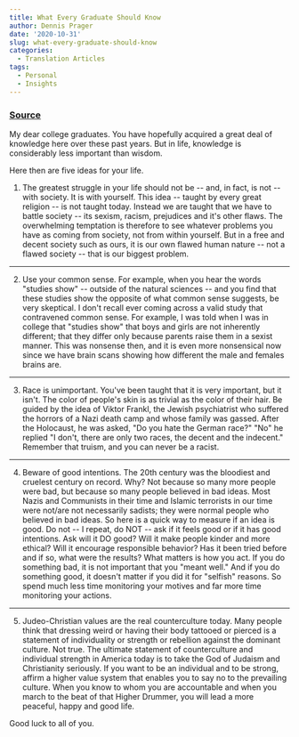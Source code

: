 ```yaml
---
title: What Every Graduate Should Know
author: Dennis Prager
date: '2020-10-31'
slug: what-every-graduate-should-know
categories:
  - Translation Articles
tags:
  - Personal
  - Insights
---
```


### [Source](https://www.youtube.com/watch?v=xSMd4BuuXB8)

My dear college graduates. You have hopefully acquired a great deal of knowledge here over these past years. But in life, knowledge is considerably less important than wisdom.

Here then are five ideas for your life.

1. The greatest struggle in your life should not be -- and, in fact, is not -- with society.
It is with yourself. This idea -- taught by every great religion -- is not taught today.
Instead we are taught that we have to battle society -- its sexism, racism, prejudices
and it's other flaws. The overwhelming temptation is therefore to see whatever problems you have
as coming from society, not from within yourself. But in a free and decent society such as ours,
it is our own flawed human nature -- not a flawed society -- that is our biggest problem.

---

2. Use your common sense. For example, when you hear the words "studies show" --
outside of the natural sciences --
and you find that these studies show the opposite of what common sense suggests,
be very skeptical. I don't recall ever coming across a valid study that
contravened common sense. For example, I was told when I was in college that "studies show"
that boys and girls are not inherently different; that they differ only because parents raise
them in a sexist manner. This was nonsense then, and it is even more nonsensical now
since we have brain scans showing how different the male and females brains are.

---

3. Race is unimportant. You've been taught that it is very important, but it isn't.
The color of people's skin is as trivial as the color of their hair. Be guided by the idea
of Viktor Frankl, the Jewish psychiatrist who suffered the horrors of a Nazi death camp
and whose family was gassed. After the Holocaust, he was asked, "Do you hate the German race?"
"No" he replied "I don't, there are only two races, the decent and the indecent."
Remember that truism, and you can never be a racist.

---


4. Beware of good intentions.
The 20th century was the bloodiest and cruelest century on record.
Why? Not because so many more people were bad, but because so many people believed
in bad ideas. Most Nazis and Communists in their time and Islamic terrorists in our time
were not/are not necessarily sadists; they were normal people who believed in bad ideas.
So here is a quick way to measure if an idea is good. Do not -- I repeat, do NOT --
ask if it feels good or if it has good intentions. Ask will it DO good?
Will it make people kinder and more ethical?
Will it encourage responsible behavior? Has it been tried before and if so,
what were the results? What matters is how you act. If you do something bad,
it is not important that you "meant well." And if you do something good, it doesn't matter if
you did it for "selfish" reasons. So spend much less time monitoring your motives
and far more time monitoring your actions.

---


5. Judeo-Christian values are the real counterculture today. Many people think that dressing weird
or having their body tattooed or pierced is a statement of individuality or strength or
rebellion against the dominant culture. Not true. The ultimate statement of counterculture
and individual strength in America today is to take the God of Judaism and Christianity seriously.
If you want to be an individual and to be strong, affirm a higher value system
that enables you to say no to the prevailing culture. When you know to whom you are accountable
and when you march to the beat of that Higher Drummer,
you will lead a more peaceful, happy and good life.


Good luck to all of you.
